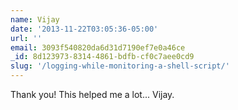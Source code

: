 ```yaml
---
name: Vijay
date: '2013-11-22T03:05:36-05:00'
url: ''
email: 3093f540820da6d31d7190ef7e0a46ce
_id: 8d123973-8314-4861-bdfb-cf0c7aee0cd9
slug: '/logging-while-monitoring-a-shell-script/'
---
```


Thank you! This helped me a lot... Vijay.
